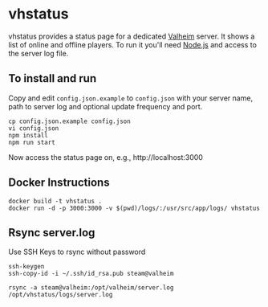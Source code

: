 # vhstatus
vhstatus provides a status page for a dedicated [Valheim](http://valheimgame.com) server.
It shows a list of online and offline players. To run it you'll need [Node.js](https://nodejs.org/en/) and access to the server log file.

## To install and run

Copy and edit `config.json.example` to `config.json` with your server name, path to server log and optional update frequency and port.


```
cp config.json.example config.json
vi config.json
npm install
npm run start
```

Now access the status page on, e.g., http://localhost:3000

## Docker Instructions
```
docker build -t vhstatus .
docker run -d -p 3000:3000 -v $(pwd)/logs/:/usr/src/app/logs/ vhstatus
```

## Rsync server.log
Use SSH Keys to rsync without password
```
ssh-keygen
ssh-copy-id -i ~/.ssh/id_rsa.pub steam@valheim

rsync -a steam@valheim:/opt/valheim/server.log /opt/vhstatus/logs/server.log
```
